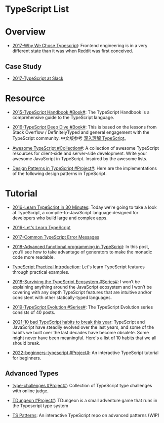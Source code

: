 # TypeScript List

# Overview

- [2017-Why We Chose Typescript](https://redditblog.com/2017/06/30/why-we-chose-typescript/): Frontend engineering is in a very different state than it was when Reddit was first conceived.

## Case Study

- [2017-TypeScript at Slack](https://slack.engineering/typescript-at-slack-a81307fa288d)

# Resource

- [2015-TypeScript Handbook #Book#](https://github.com/Microsoft/TypeScript-Handbook): The TypeScript Handbook is a comprehensive guide to the TypeScript language.

- [2016-TypeScript Deep Dive #Book#](https://basarat.gitbooks.io/typescript/content/index.html): This is based on the lessons from Stack Overflow / DefinitelyTyped and general engagement with the TypeScript community. 中文版参考 [深入理解 TypeScript](https://jkchao.github.io/typescript-book-chinese/)。

- [Awesome TypeScript #Collection#](https://github.com/dzharii/awesome-typescript): A collection of awesome TypeScript resources for client-side and server-side development. Write your awesome JavaScript in TypeScript. Inspired by the awesome lists.

- [Design Patterns in TypeScript #Project#](https://parg.co/Ui8): Here are the implementations of the following design patterns in TypeScript.

# Tutorial

- [2016-Learn TypeScript in 30 Minutes](http://www.tuicool.com/articles/iAzI7bn): Today we’re going to take a look at TypeScript, a compile-to-JavaScript language designed for developers who build large and complex apps.

- [2016-Let's Learn TypeScript](https://github.com/shekhargulati/52-technologies-in-2016/tree/master/17-typescript)

- [2017-Common TypeScript Error Messages](https://www.sitepen.com/blog/2017/11/01/common-typescript-error-messages/)

- [2018-Advanced functional programming in TypeScript](https://codewithstyle.info/advanced-functional-programming-typescript-monads-generators/): In this post, you’ll see how to take advantage of generators to make the monadic code more readable.

- [TypeScript Practical Introduction](https://parg.co/UsM): Let's learn TypeScript features through practical examples.

- [2018-Surviving the TypeScript Ecosystem #Series#](https://medium.com/@KevinBGreene/surviving-the-typescript-ecosystem-writing-type-safe-ish-javascript-code-1e8375819d2e): I won’t be explaining anything around the JavaScript ecosystem and I won’t be covering with any depth TypeScript features that are intuitive and/or consistent with other statically-typed languages.

- [2019-TypeScript Evolution #Series#](https://mariusschulz.com/blog/series/typescript-evolution): The TypeScript Evolution series consists of 40 posts.

- [2021-10 bad TypeScript habits to break this year](https://startup-cto.net/10-bad-typescript-habits-to-break-this-year/): TypeScript and JavaScript have steadily evolved over the last years, and some of the habits we built over the last decades have become obsolete. Some might never have been meaningful. Here's a list of 10 habits that we all should break.

- [2022-beginners-typescript #Project#](https://github.com/total-typescript/beginners-typescript-tutorial): An interactive TypeScript tutorial for beginners.

## Advanced Types

- [type-challenges #Project#](https://github.com/type-challenges/type-challenges): Collection of TypeScript type challenges with online judge.

- [TDungeon #Project#](https://github.com/cassiozen/TDungeon): TDungeon is a small adventure game that runs in the Typescript type system

- [TS Patterns](https://github.com/total-typescript/advanced-patterns-workshop): An interactive TypeScript repo on advanced patterns (WIP)
